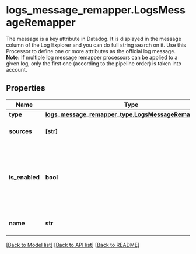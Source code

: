 # logs_message_remapper.LogsMessageRemapper

The message is a key attribute in Datadog. It is displayed in the message column of the Log Explorer and you can do full string search on it. Use this Processor to define one or more attributes as the official log message.  **Note:** If multiple log message remapper processors can be applied to a given log, only the first one (according to the pipeline order) is taken into account.
## Properties
Name | Type | Description | Notes
------------ | ------------- | ------------- | -------------
**type** | [**logs_message_remapper_type.LogsMessageRemapperType**](LogsMessageRemapperType.md) |  | 
**sources** | **[str]** | Array of source attributes. | defaults to ["msg"]
**is_enabled** | **bool** | Whether or not the processor is enabled. | [optional]  if omitted the server will use the default value of False
**name** | **str** | Name of the processor. | [optional] 

[[Back to Model list]](../README.md#documentation-for-models) [[Back to API list]](../README.md#documentation-for-api-endpoints) [[Back to README]](../README.md)


